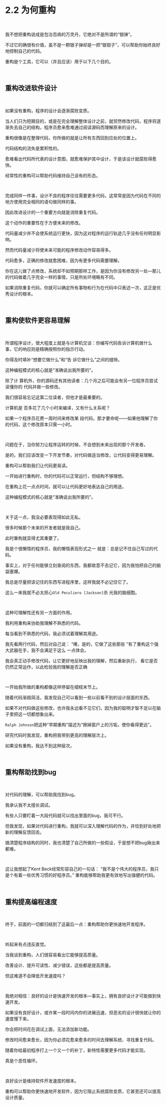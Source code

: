 # 2.2 为何重构

<br>

我不想把重构说成是包治百病的万灵丹，它绝对不是所谓的“银弹”。

不过它的确很有价值，虽不是一颗银子弹却是一把“银钳子”，可以帮助你始终良好地控制自己的代码。

重构是个工具，它可以（并且应该）用于以下几个目的。

<br>

## 重构改进软件设计

<br>

如果没有重构，程序的设计会逐渐腐败变质。

当人们只为短期目的，或是在完全理解整体设计之前，就贸然修改代码，程序将逐渐失去自己的结构，程序员愈来愈难通过阅读源码而理解原来的设计。

重构很像是在整理代码，你所做的就是让所有东西回到应处的位置上。

代码结构的流失是累积性的。

愈难看出代码所代表的设计意图，就愈难保护其中设计，于是该设计就腐败得愈快。

经常性的重构可以帮助代码维持自己该有的形态。

<br>

完成同样一件事，设计不良的程序往往需要更多代码，这常常是因为代码在不同的地方使用完全相同的语句做同样的事。

因此改进设计的一个重要方向就是消除重复代码。

这个动作的重要性在于方便未来的修改。

代码量减少并不会使系统运行更快，因为这对程序的运行轨迹几乎没有任何明显影响。

然而代码量减少将使未来可能的程序修改动作容易得多。

代码愈多，正确的修改就愈困难，因为有更多代码需要理解。

你在这儿做了点修改，系统却不如预期那样工作，是因为你没有修改另一处—那儿的代码做着几乎完全一样的事情，只是所处环境略有不同。

如果消除重复代码，你就可以确定所有事物和行为在代码中只表述一次，这正是优秀设计的根本。

<br>

## 重构使软件更容易理解

<br>

所谓程序设计，很大程度上就是与计算机交谈：你编写代码告诉计算机做什么 事，它的响应则是精确按照你的指示行动。

你得及时填补“想要它做什么”和“告 诉它做什么”之间的缝隙。

这种编程模式的核心就是“准确说出我所要的”。

除了计 算机外，你的源码还有其他读者：几个月之后可能会有另一位程序员尝试读懂你的 代码并做一些修改。

我们很容易忘记这第二位读者，但他才是最重要的。

计算机是 否多花了几个小时来编译，又有什么关系呢？

如果一个程序员花费一周时间来修改某 段代码，那才要命呢——如果他理解了你的代码，这个修改原本只需一小时。

<br>

问题在于，当你努力让程序运转的时候，不会想到未来出现的那个开发者。

是的，我们应该改变一下开发节奏，对代码做适当修改，让代码变得更易理解。

重构可以帮助我们让代码更易读。

一开始进行重构时，你的代码可以正常运行，但结构不够理想。

在重构上花一点点时间，就可以让代码更好地表达自己的用途。

这种编程模式的核心就是“准确说出我所要的”。

<br>

关于这一点，我没必要表现得如此无私。

很多时候那个未来的开发者就是我自己。

此时重构就显得尤其重要了。

我是个很懒惰的程序员，我的懒惰表现形式之一 就是：总是记不住自己写过的代码。

事实上，对于任何能够立刻查阅的东西，我都故意不去记它，因为我怕把自己的脑袋塞爆。

我总是尽量把该记住的东西写进程序里，这样我就不必记住它了。

这么一来我就不必太担心`Old Peculiero [Jackson]`杀 光我的脑细胞。

<br>

这种可理解性还有另一方面的作用。

我利用重构来协助我理解不熟悉的代码。 

每当看到不熟悉的代码，我必须试着理解其用途。

我先看两行代码，然后对自己说： “噢，是的，它做了这些那些 ”有了重构这个强大武器在手，我不会满足于这么 一点体会。

我会真正动手修改代码，让它更好地反映出我的理解，然后重新执行， 看它是否仍然正常运作，以此检验我的理解是否正确

<br>

一开始我所做的重构都像这样停留在细枝末节上。

随着代码渐趋简洁，我发现自己可以看到一些以前看不到的设计层面的东西。

如果不对代码做这些修改，也许我永远看不见它们，因为我的聪明才智不足以在脑子里把这一切都想象出来。

`Ralph Johnson`把这种“早期重构”描述为“擦掉窗户上的污垢，使你看得更远”。

研究代码时我发现，重构把我带到更高的理解层次上。

如果没有重构，我达不到这种层次。

<br>

## 重构帮助找到bug

<br>

对代码的理解，可以帮助我找到bug。

我承认我不太擅长调试。

有些人只要盯着一大段代码就可以找出里面的bug，我可不行。

但我发现，如果对代码进行重构，我就可以深入理解代码的作为，并恰到好处地把新的理解反馈回去。

搞清楚程序结构的同时，我也清楚了自己所做的一些假设，于是想不把bug揪出来都难。

<br>

这让我想起了Kent Beck经常形容自己的一句话： “我不是个伟大的程序员，我只是个有着一些优秀习惯的好程序员。” 重构能够帮助我更有效地写出强健的代码。

<br>

## 重构提高编程速度

<br>

终于，前面的一切都归结到了这最后一点：重构帮助你更快速地开发程序。

<br>

听起来有点违反直觉。

当我谈到重构，人们很容易看出它能够提高质量。

改善设计、提升可读性、减少错误，这些都是提高质量。

但这难道不会降低开发速度吗？

<br>

我绝对相信：良好的设计是快速开发的根本—事实上，拥有良好设计才可能做到快速开发。

如果没有良好设计，或许某一段时间内你的进展迅速，但恶劣的设计很快就让你的速度慢下来。

你会把时间花在调试上面，无法添加新功能。

修改时间愈来愈长，因为你必须花愈来愈多的时间去理解系统、寻找重复代码。

随着你给最初程序打上一个又一个的补丁，新特性需要更多代码才能实现。

真是个恶性循环。

<br>

良好设计是维持软件开发速度的根本。

重构可以帮助你更快速地开发软件，因为它阻止系统腐败变质，它甚至还可以提高设计质量。

<br>
